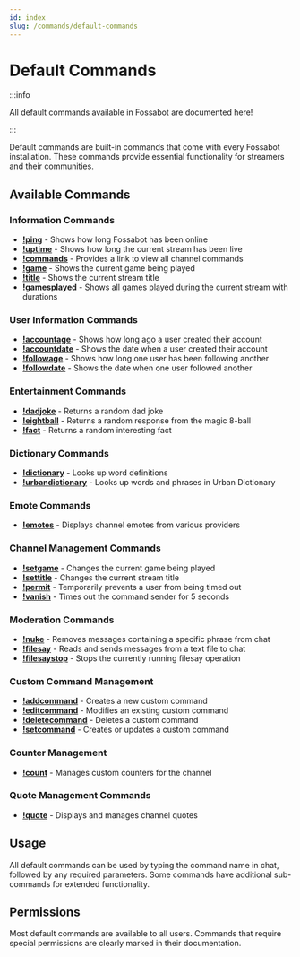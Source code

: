 ```yaml
---
id: index
slug: /commands/default-commands
---
```


# Default Commands

:::info

All default commands available in Fossabot are documented here!

:::

Default commands are built-in commands that come with every Fossabot installation. These commands provide essential functionality for streamers and their communities.

## Available Commands

### Information Commands
- [**!ping**](ping.md) - Shows how long Fossabot has been online
- [**!uptime**](uptime.md) - Shows how long the current stream has been live
- [**!commands**](commands.md) - Provides a link to view all channel commands
- [**!game**](game.md) - Shows the current game being played
- [**!title**](title.md) - Shows the current stream title
- [**!gamesplayed**](gamesplayed.md) - Shows all games played during the current stream with durations

### User Information Commands
- [**!accountage**](accountage.md) - Shows how long ago a user created their account
- [**!accountdate**](accountdate.md) - Shows the date when a user created their account
- [**!followage**](followage.md) - Shows how long one user has been following another
- [**!followdate**](followdate.md) - Shows the date when one user followed another

### Entertainment Commands
- [**!dadjoke**](dadjoke.md) - Returns a random dad joke
- [**!eightball**](eightball.md) - Returns a random response from the magic 8-ball
- [**!fact**](fact.md) - Returns a random interesting fact

### Dictionary Commands
- [**!dictionary**](dictionary.md) - Looks up word definitions
- [**!urbandictionary**](urbandictionary.md) - Looks up words and phrases in Urban Dictionary

### Emote Commands
- [**!emotes**](emotes.md) - Displays channel emotes from various providers

### Channel Management Commands
- [**!setgame**](setgame.md) - Changes the current game being played
- [**!settitle**](settitle.md) - Changes the current stream title
- [**!permit**](permit.md) - Temporarily prevents a user from being timed out
- [**!vanish**](vanish.md) - Times out the command sender for 5 seconds

### Moderation Commands
- [**!nuke**](nuke.md) - Removes messages containing a specific phrase from chat
- [**!filesay**](filesay.md) - Reads and sends messages from a text file to chat
- [**!filesaystop**](filesaystop.md) - Stops the currently running filesay operation

### Custom Command Management
- [**!addcommand**](addcommand.md) - Creates a new custom command
- [**!editcommand**](editcommand.md) - Modifies an existing custom command
- [**!deletecommand**](deletecommand.md) - Deletes a custom command
- [**!setcommand**](setcommand.md) - Creates or updates a custom command

### Counter Management
- [**!count**](count.md) - Manages custom counters for the channel

### Quote Management Commands
- [**!quote**](quote.md) - Displays and manages channel quotes

## Usage

All default commands can be used by typing the command name in chat, followed by any required parameters. Some commands have additional sub-commands for extended functionality.

## Permissions

Most default commands are available to all users. Commands that require special permissions are clearly marked in their documentation.
